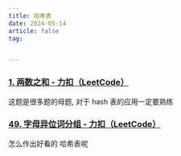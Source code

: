 ```yaml
---
title: 哈希表
date: 2024-05-14
article: false
tag:


---
```


### [1. 两数之和 - 力扣（LeetCode）](https://leetcode.cn/problems/two-sum/description/)
  
这题是很多题的母题, 对于 hash 表的应用一定要熟练  


### [49. 字母异位词分组 - 力扣（LeetCode）](https://leetcode.cn/problems/group-anagrams/description/)
  
怎么作出好看的 哈希表呢

